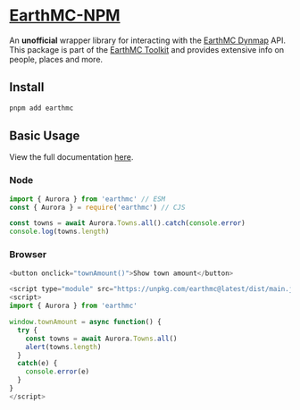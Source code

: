 # [**EarthMC-NPM**](https://www.npmjs.com/package/earthmc)
An **unofficial** wrapper library for interacting with the [EarthMC Dynmap](https://earthmc.net/map/aurora/) API.<br>
This package is part of the [EarthMC Toolkit](https://emctoolkit.vercel.app) and provides extensive info on people, places and more.

## Install
```bash
pnpm add earthmc
```

## Basic Usage
View the full documentation [here](https://emctoolkit.vercel.app/docs/npm).

### Node
```js
import { Aurora } from 'earthmc' // ESM
const { Aurora } = require('earthmc') // CJS

const towns = await Aurora.Towns.all().catch(console.error)
console.log(towns.length)
```

### Browser
```js
<button onclick="townAmount()">Show town amount</button>

<script type="module" src="https://unpkg.com/earthmc@latest/dist/main.js"></script>
<script>
import { Aurora } from 'earthmc'

window.townAmount = async function() {
  try {
    const towns = await Aurora.Towns.all()
    alert(towns.length)
  }
  catch(e) {
    console.error(e)
  }
}
</script>
```
